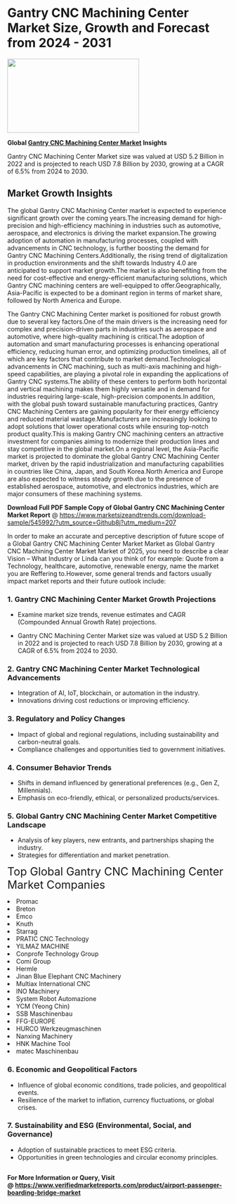 <H1>Gantry CNC Machining Center Market Size, Growth and Forecast from 2024 - 2031</H1><img class="aligncenter size-medium wp-image-584254" src="https://thirdeyenews.in/wp-content/uploads/2024/09/Global-Market-Research-300x168.jpeg" alt="" width="300" height="168" /><p><strong>Global&nbsp;<a href="https://www.marketsizeandtrends.com/download-sample/545992/?utm_source=Github8j?utm_medium=207">Gantry CNC Machining Center Market</a> Insights</strong></p><p>Gantry CNC Machining Center Market size was valued at USD 5.2 Billion in 2022 and is projected to reach USD 7.8 Billion by 2030, growing at a CAGR of 6.5% from 2024 to 2030.</p><p><h2>Market Growth Insights</h2> <p>The global Gantry CNC Machining Center market is expected to experience significant growth over the coming years.The increasing demand for high-precision and high-efficiency machining in industries such as automotive, aerospace, and electronics is driving the market expansion.The growing adoption of automation in manufacturing processes, coupled with advancements in CNC technology, is further boosting the demand for Gantry CNC Machining Centers.Additionally, the rising trend of digitalization in production environments and the shift towards Industry 4.0 are anticipated to support market growth.The market is also benefiting from the need for cost-effective and energy-efficient manufacturing solutions, which Gantry CNC machining centers are well-equipped to offer.Geographically, Asia-Pacific is expected to be a dominant region in terms of market share, followed by North America and Europe.</p> <p>The Gantry CNC Machining Center market is positioned for robust growth due to several key factors.One of the main drivers is the increasing need for complex and precision-driven parts in industries such as aerospace and automotive, where high-quality machining is critical.The adoption of automation and smart manufacturing processes is enhancing operational efficiency, reducing human error, and optimizing production timelines, all of which are key factors that contribute to market demand.Technological advancements in CNC machining, such as multi-axis machining and high-speed capabilities, are playing a pivotal role in expanding the applications of Gantry CNC systems.The ability of these centers to perform both horizontal and vertical machining makes them highly versatile and in demand for industries requiring large-scale, high-precision components.In addition, with the global push toward sustainable manufacturing practices, Gantry CNC Machining Centers are gaining popularity for their energy efficiency and reduced material wastage.Manufacturers are increasingly looking to adopt solutions that lower operational costs while ensuring top-notch product quality.This is making Gantry CNC machining centers an attractive investment for companies aiming to modernize their production lines and stay competitive in the global market.On a regional level, the Asia-Pacific market is projected to dominate the global Gantry CNC Machining Center market, driven by the rapid industrialization and manufacturing capabilities in countries like China, Japan, and South Korea.North America and Europe are also expected to witness steady growth due to the presence of established aerospace, automotive, and electronics industries, which are major consumers of these machining systems.</p> <p><span class=""><strong>Download Full PDF Sample Copy of Global Gantry CNC Machining Center Market Report</strong> @ <a href="https://www.marketsizeandtrends.com/download-sample/545992/?utm_source=Github8j?utm_medium=207" target="_blank">https://www.marketsizeandtrends.com/download-sample/545992/?utm_source=Github8j?utm_medium=207</a></span></p><p>In order to make an accurate and perceptive description of future scope of a Global&nbsp;Gantry CNC Machining Center Market Market as Global&nbsp;Gantry CNC Machining Center Market Market of 2025, you need to describe a clear Vision &ndash; What Industry or Linda can you think of for example: Quote from a Technology, healthcare, automotive, renewable energy, name the market you are Reffering to.However, some general trends and factors usually impact market reports and their future outlook include:</p><h3>1.&nbsp;<strong>Gantry CNC Machining Center Market Growth Projections</strong></h3><ul><li>Examine market size trends, revenue estimates and CAGR (Compounded Annual Growth Rate) projections.</li><li><p>Gantry CNC Machining Center Market size was valued at USD 5.2 Billion in 2022 and is projected to reach USD 7.8 Billion by 2030, growing at a CAGR of 6.5% from 2024 to 2030.</p></li></ul><h3>2.&nbsp;<strong>Gantry CNC Machining Center Market Technological Advancements</strong></h3><ul><li>Integration of AI, IoT, blockchain, or automation in the industry.</li><li>Innovations driving cost reductions or improving efficiency.</li></ul><h3>3.&nbsp;<strong>Regulatory and Policy Changes</strong></h3><ul><li>Impact of global and regional regulations, including sustainability and carbon-neutral goals.</li><li>Compliance challenges and opportunities tied to government initiatives.</li></ul><h3>4.&nbsp;<strong>Consumer Behavior Trends</strong></h3><ul><li>Shifts in demand influenced by generational preferences (e.g., Gen Z, Millennials).</li><li>Emphasis on eco-friendly, ethical, or personalized products/services.</li></ul><h3>5.&nbsp;<strong>Global Gantry CNC Machining Center Market Competitive Landscape</strong></h3><ul><li>Analysis of key players, new entrants, and partnerships shaping the industry.</li><li>Strategies for differentiation and market penetration.</li></ul><p data-pm-slice="1 1 []"><span style="color: inherit; font-family: inherit; font-size: 25px;">Top Global Gantry CNC Machining Center Market Companies</span></p><div class="" data-test-id=""><p><li>Promac</li><li> Breton</li><li> Emco</li><li> Knuth</li><li> Starrag</li><li> PRATIC CNC Technology</li><li> YILMAZ MACHINE</li><li> Conprofe Technology Group</li><li> Comi Group</li><li> Hermle</li><li> Jinan Blue Elephant CNC Machinery</li><li> Multiax International CNC</li><li> INO Machinery</li><li> System Robot Automazione</li><li> YCM (Yeong Chin)</li><li> SSB Maschinenbau</li><li> FFG-EUROPE</li><li> HURCO Werkzeugmaschinen</li><li> Nanxing Machinery</li><li> HNK Machine Tool</li><li> matec Maschinenbau</li></p></div><h3>6.&nbsp;<strong>Economic and Geopolitical Factors</strong></h3><ul><li>Influence of global economic conditions, trade policies, and geopolitical events.</li><li>Resilience of the market to inflation, currency fluctuations, or global crises.</li></ul><h3>7.&nbsp;<strong>Sustainability and ESG (Environmental, Social, and Governance)</strong></h3><ul><li>Adoption of sustainable practices to meet ESG criteria.</li><li>Opportunities in green technologies and circular economy principles.</li></ul><h2><strong style="font-size: 14px;">For More Information or Query, Visit @&nbsp;</strong><a style="background-color: #ffffff; font-size: 14px;" href="https://www.marketsizeandtrends.com/report/gantry-cnc-machining-center-market/" target="_blank">https://www.verifiedmarketreports.com/product/airport-passenger-boarding-bridge-market</a></h2>